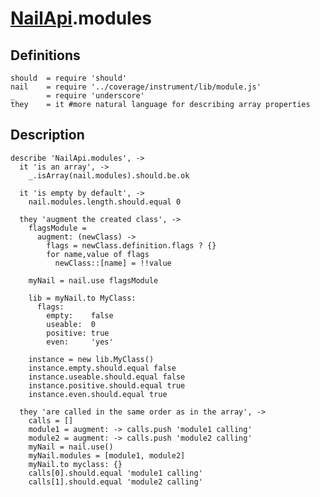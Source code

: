 
[nail]: https://github.com/noptic/nail
[npm]: https://github.com/noptic/nail
[grunt]: http://gruntjs.com/
[grunt-coffeelint]: https://github.com/vojtajina/grunt-coffeelint
[grunt-contrib-coffee]: https://github.com/gruntjs/grunt-contrib-coffee
[grunt-contrib-concat]: https://github.com/gruntjs/grunt-contrib-concat
[grunt-contrib-nodeunit]: https://github.com/gruntjs/grunt-contrib-nodeunit
[grunt-istanbul]: https://github.com/taichi/grunt-istanbul
[grunt-istanbul-coverage]: https://github.com/daniellmb/grunt-istanbul-coverage
[grunt-jscoverage]: https://github.com/andrewkeig/grunt-jscoverage
[grunt-mocha-cov]: https://github.com/mmoulton/grunt-mocha-cov
[grunt-simple-mocha]: https://github.com/yaymukund/grunt-simple-mocha
[js-yaml]: https://github.com/nodeca/js-yaml
[mocha]: https://npmjs.org/package/mocha
[should]: https://github.com/visionmedia/should.js
[underscore]: http://underscorejs.org


[NailApi.modules]: ./NailApi.modules.coffee.md
[NailApi.to]: ./NailApi.to.coffee.md
[NailApi.use]: ./NailApi.use.coffee.md
[NailApi.parent]: ./NailApi.parent.coffee.md
[NailApi.lib]: ./NailApi.lib.coffee.md
[NailApi]: ./NailApi.coffee.md

[NailApi].modules
===============

Definitions
-----------

    should  = require 'should'
    nail    = require '../coverage/instrument/lib/module.js'
    _       = require 'underscore'
    they    = it #more natural language for describing array properties

Description
-----------

    describe 'NailApi.modules', ->
      it 'is an array', ->
        _.isArray(nail.modules).should.be.ok

      it 'is empty by default', ->
        nail.modules.length.should.equal 0

      they 'augment the created class', ->
        flagsModule =
          augment: (newClass) ->
            flags = newClass.definition.flags ? {}
            for name,value of flags
              newClass::[name] = !!value

        myNail = nail.use flagsModule

        lib = myNail.to MyClass:
          flags:
            empty:    false
            useable:  0
            positive: true
            even:     'yes'

        instance = new lib.MyClass()
        instance.empty.should.equal false
        instance.useable.should.equal false
        instance.positive.should.equal true
        instance.even.should.equal true

      they 'are called in the same order as in the array', ->
        calls = []
        module1 = augment: -> calls.push 'module1 calling'
        module2 = augment: -> calls.push 'module2 calling'
        myNail = nail.use()
        myNail.modules = [module1, module2]
        myNail.to myclass: {}
        calls[0].should.equal 'module1 calling'
        calls[1].should.equal 'module2 calling'